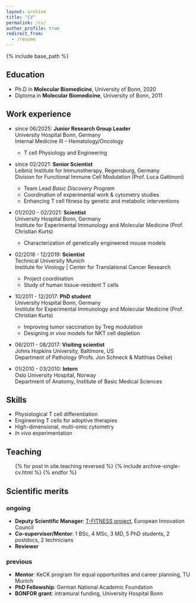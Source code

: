 ```yaml
---
layout: archive
title: "CV"
permalink: /cv/
author_profile: true
redirect_from:
  - /resume
---
```


{% include base_path %}

Education
-----
* Ph.D in **Molecular Biomedicine**, University of Bonn, 2020
* Diploma in **Molecular Biomedicine**, University of Bonn, 2011

Work experience
-----
* since 06/2025: **Junior Research Group Leader**\
  University Hospital Bonn, Germany\
  Internal Medicine III – Hematology/Oncology
  * T cell Physiology and Engineering

* since 02/2021: **Senior Scientist**\
  Leibniz Institute for Immunotherapy, Regensburg, Germany\
  Division for Functional Immune Cell Modulation (Prof. Luca Gattinoni)
  * Team Lead *Basic Discovery Program*
  * Coordination of experimental work & cytometry studies
  * Enhancing T cell fitness by genetic and metabolic interventions

* 01/2020 - 02/2021: **Scientist**\
  University Hospital Bonn, Germany\
  Institute for Experimental Immunology and Molecular Medicine (Prof. Christian Kurts)
  * Characterization of genetically engineered mouse models

* 02/2018 - 12/2019: **Scientist**\
  Technical University Munich\
  Institute for Virology | Center for Translational Cancer Research
  * Project coordination
  * Study of human tissue-resident T cells
 
* 10/2011 - 12/2017: **PhD student**\
  University Hospital Bonn, Germany\
  Institute for Experimental Immunology and Molecular Medicine (Prof. Christian Kurts)
  * Improving tumor vaccination by Treg modulation
  * Designing *in vivo* models for NKT cell depletion
 
* 06/2011 - 08/2017: **Visiting scientist**\
  Johns Hopkins University, Baltimore, US\
  Department of Pathology (Profs. Jon Schneck & Matthias Oelke)

* 01/2010 - 03/2010: **Intern**\
  Oslo University Hospital, Norway\
  Department of Anatomy, Institute of Basic Medical Sciences
  
Skills
-----
* Physiological T cell differentiation
* Engineering T cells for adoptive therapies
* High-dimensional, multi-omic cytometry
* *In vivo* experimentation
  
Teaching
-----
  <ul>{% for post in site.teaching reversed %}
    {% include archive-single-cv.html %}
  {% endfor %}</ul>
  
Scientific merits
-----
### ongoing
* **Deputy Scientific Manager**: [T-FITNESS project](https://t-fitness-horizon.eu/), European Innovation Council
* **Co-supervisor/Mentor**: 1 BSc, 4 MSc, 3 MD, 5 PhD students, 2 postdocs, 2 technicians
* **Reviewer**
### previous
* **Mentor**: KeCK program for equal opportunities and career planning, TU Munich
* **PhD Fellowship**: German National Academic Foundation
* **BONFOR grant**: intramural funding, University Hospital Bonn
